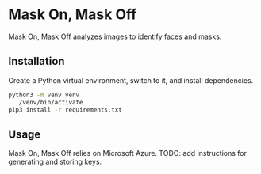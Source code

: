 # Mask On, Mask Off

Mask On, Mask Off analyzes images to identify faces and masks.

## Installation

Create a Python virtual environment, switch to it, and install dependencies.

```bash
python3 -m venv venv
. ./venv/bin/activate
pip3 install -r requirements.txt
```

## Usage

Mask On, Mask Off relies on Microsoft Azure. TODO: add instructions for generating and storing keys.

